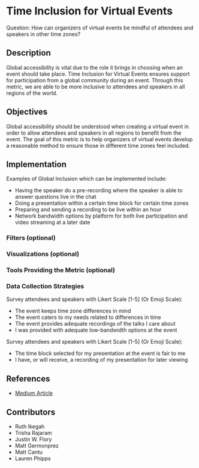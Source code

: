 # Time Inclusion for Virtual Events

Question: How can organizers of virtual events be mindful of attendees and speakers in other time zones?

## Description

Global accessibility is vital due to the role it brings in choosing when an event should take place. Time Inclusion for Virtual Events ensures support for participation from a global community during an event. Through this metric, we are able to be more inclusive to attendees and speakers in all regions of the world. 

## Objectives
 Global accessibility should be understood when creating a virtual event in order to allow attendees and speakers in all regions to benefit from the event. The goal of this metric is to help organizers of virtual events develop a reasonable method to ensure those in different time zones feel included.

## Implementation

Examples of Global Inclusion which can be implemented include:
- Having the speaker do a pre-recording where the speaker is able to answer questions live in the chat
- Doing a presentation within a certain time block for certain time zones
- Preparing and sending a recording to be live within an hour
- Network bandwidth options by platform for both live participation and video streaming at a later date

### Filters (optional)

### Visualizations (optional)

### Tools Providing the Metric (optional)

### Data Collection Strategies

Survey attendees and speakers with Likert Scale [1-5] (Or Emoji Scale):
- The event keeps time zone differences in mind
- The event caters to my needs related to differences in time
- The event provides adequate recordings of the talks I care about
- I was provided with adequate low-bandwidth options at the event

Survey attendees and speakers with Likert Scale [1-5] (Or Emoji Scale):
- The time block selected for my presentation at the event is fair to me
- I have, or will receive, a recording of my presentation for later viewing

## References
- [Medium Article](https://coonoor.medium.com/how-to-make-virtual-meetings-events-more-inclusive-de742ec0e672)

## Contributors
- Ruth Ikegah
- Trisha Rajaram
- Justin W. Flory
- Matt Germonprez
- Matt Cantu
- Lauren Phipps
